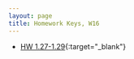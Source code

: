```yaml
---
layout: page
title: Homework Keys, W16
---
```


<!--
* HW 12.35-12.37
* HW 12.38
* HW 11.24-11.25
* HW 11.22-11.23
* HW 10.46-10.47
* HW 9.22-9.24
* HW 8.4-8.5
* HW 6.19
* HW 5.26
* HW 5.25-5.25
* HW 4.24-4.25
* HW 3.51
* HW 3.50
* HW 2.12
* HW 7.10-7.11
* HW 1.30-1.35
-->

* [HW 1.27-1.29](Chapter1HWa_noPrint.pdf){:target="_blank"}
